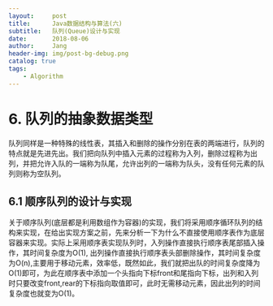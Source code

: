 ```yaml
---
layout:     post
title:      Java数据结构与算法(六)
subtitle:   队列(Queue)设计与实现
date:       2018-08-06
author:     Jang
header-img: img/post-bg-debug.png
catalog: true
tags:
    - Algorithm
---
```


# 6. 队列的抽象数据类型<br>
队列同样是一种特殊的线性表，其插入和删除的操作分别在表的两端进行，队列的特点就是先进先出。我们把向队列中插入元素的过程称为入列，删除过程称为出列，并把允许入队的一端称为队尾，允许出列的一端称为队头，没有任何元素的队列则称为空队列。

## 6.1 顺序队列的设计与实现<br>
关于顺序队列(底层都是利用数组作为容器)的实现，我们将采用顺序循环队列的结构来实现，在给出实现方案之前，先来分析一下为什么不直接使用顺序表作为底层容器来实现。实际上采用顺序表实现队列时，入列操作直接执行顺序表尾部插入操作，其时间复杂度为O(1), 出列操作直接执行顺序表头部删除操作，其时间复杂度为O(n),主要用于移动元素，效率低，既然如此，我们就把出队的时间复杂度降为O(1)即可，为此在顺序表中添加一个头指向下标front和尾指向下标，出列和入列时只要改变front,rear的下标指向取值即可，此时无需移动元素，因此出列的时间复杂度也就变为O(1)。

